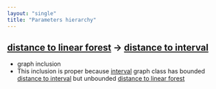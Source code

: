 ```yaml
---
layout: "single"
title: "Parameters hierarchy"
---
```

<!--this is a generated file-->

## [distance to linear forest](../skQuFN_dist) → [distance to interval](../p5skoj_dist)
* graph inclusion
* This inclusion is proper because [interval](#p5skoj) graph class has bounded [distance to interval](../p5skoj_dist) but unbounded [distance to linear forest](../skQuFN_dist)
